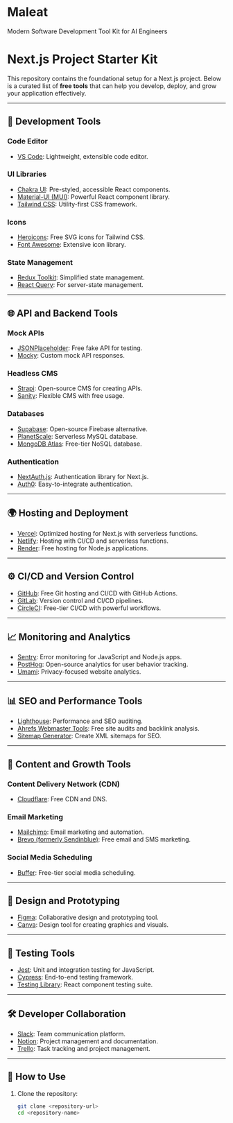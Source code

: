 # Maleat
Modern Software Development Tool Kit for AI Engineers


# Next.js Project Starter Kit

This repository contains the foundational setup for a Next.js project. Below is a curated list of **free tools** that can help you develop, deploy, and grow your application effectively.

---

## 🚀 Development Tools

### **Code Editor**
- [VS Code](https://code.visualstudio.com/): Lightweight, extensible code editor.

### **UI Libraries**
- [Chakra UI](https://chakra-ui.com/): Pre-styled, accessible React components.
- [Material-UI (MUI)](https://mui.com/): Powerful React component library.
- [Tailwind CSS](https://tailwindcss.com/): Utility-first CSS framework.

### **Icons**
- [Heroicons](https://heroicons.com/): Free SVG icons for Tailwind CSS.
- [Font Awesome](https://fontawesome.com/): Extensive icon library.

### **State Management**
- [Redux Toolkit](https://redux-toolkit.js.org/): Simplified state management.
- [React Query](https://tanstack.com/query/latest): For server-state management.

---

## 🌐 API and Backend Tools

### **Mock APIs**
- [JSONPlaceholder](https://jsonplaceholder.typicode.com/): Free fake API for testing.
- [Mocky](https://designer.mocky.io/): Custom mock API responses.

### **Headless CMS**
- [Strapi](https://strapi.io/): Open-source CMS for creating APIs.
- [Sanity](https://www.sanity.io/): Flexible CMS with free usage.

### **Databases**
- [Supabase](https://supabase.io/): Open-source Firebase alternative.
- [PlanetScale](https://planetscale.com/): Serverless MySQL database.
- [MongoDB Atlas](https://www.mongodb.com/cloud/atlas): Free-tier NoSQL database.

### **Authentication**
- [NextAuth.js](https://next-auth.js.org/): Authentication library for Next.js.
- [Auth0](https://auth0.com/): Easy-to-integrate authentication.

---

## 🌍 Hosting and Deployment

- [Vercel](https://vercel.com/): Optimized hosting for Next.js with serverless functions.
- [Netlify](https://www.netlify.com/): Hosting with CI/CD and serverless functions.
- [Render](https://render.com/): Free hosting for Node.js applications.

---

## ⚙️ CI/CD and Version Control

- [GitHub](https://github.com/): Free Git hosting and CI/CD with GitHub Actions.
- [GitLab](https://about.gitlab.com/): Version control and CI/CD pipelines.
- [CircleCI](https://circleci.com/): Free-tier CI/CD with powerful workflows.

---

## 📈 Monitoring and Analytics

- [Sentry](https://sentry.io/): Error monitoring for JavaScript and Node.js apps.
- [PostHog](https://posthog.com/): Open-source analytics for user behavior tracking.
- [Umami](https://umami.is/): Privacy-focused website analytics.

---

## 📊 SEO and Performance Tools

- [Lighthouse](https://developers.google.com/web/tools/lighthouse/): Performance and SEO auditing.
- [Ahrefs Webmaster Tools](https://ahrefs.com/webmaster-tools): Free site audits and backlink analysis.
- [Sitemap Generator](https://www.xml-sitemaps.com/): Create XML sitemaps for SEO.

---

## 📢 Content and Growth Tools

### **Content Delivery Network (CDN)**
- [Cloudflare](https://www.cloudflare.com/): Free CDN and DNS.

### **Email Marketing**
- [Mailchimp](https://mailchimp.com/): Email marketing and automation.
- [Brevo (formerly Sendinblue)](https://www.brevo.com/): Free email and SMS marketing.

### **Social Media Scheduling**
- [Buffer](https://buffer.com/): Free-tier social media scheduling.

---

## 🎨 Design and Prototyping

- [Figma](https://www.figma.com/): Collaborative design and prototyping tool.
- [Canva](https://www.canva.com/): Design tool for creating graphics and visuals.

---

## 🧪 Testing Tools

- [Jest](https://jestjs.io/): Unit and integration testing for JavaScript.
- [Cypress](https://www.cypress.io/): End-to-end testing framework.
- [Testing Library](https://testing-library.com/): React component testing suite.

---

## 🛠️ Developer Collaboration

- [Slack](https://slack.com/): Team communication platform.
- [Notion](https://www.notion.so/): Project management and documentation.
- [Trello](https://trello.com/): Task tracking and project management.

---

## 📝 How to Use

1. Clone the repository:
   ```bash
   git clone <repository-url>
   cd <repository-name>
